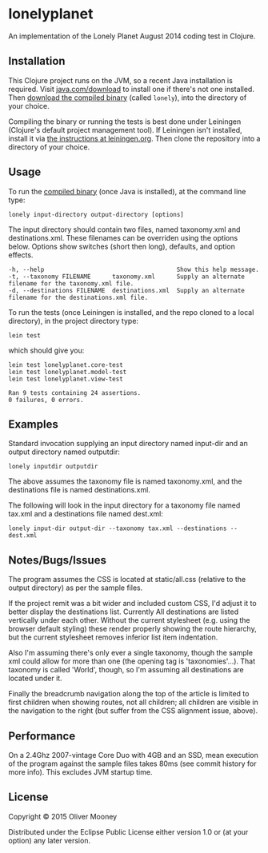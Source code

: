 # lonelyplanet

An implementation of the Lonely Planet August 2014 coding test in Clojure.

## Installation

This Clojure project runs on the JVM, so a recent Java installation is required. Visit [java.com/download](https://java.com/en/download/) 
to install one if there's not one installed. Then [download the compiled binary](https://github.com/OliverM/lonelyplanet/releases/download/1.0/lonely) 
(called `lonely`), into the directory of your choice.

Compiling the binary or running the tests is best done under Leiningen (Clojure's default project management tool). 
If Leiningen isn't installed, install it via [the instructions at leiningen.org](http://leiningen.org/). Then clone the
repository into a directory of your choice. 

## Usage

To run the [compiled binary](https://github.com/OliverM/lonelyplanet/releases/download/1.0/lonely) (once Java is installed), 
at the command line type: 

    lonely input-directory output-directory [options]

The input directory should contain two files, named taxonomy.xml and destinations.xml.
These filenames can be overriden using the options below.
Options show switches (short then long), defaults, and option effects.

    -h, --help                                     Show this help message.
    -t, --taxonomy FILENAME      taxonomy.xml      Supply an alternate filename for the taxonomy.xml file.
    -d, --destinations FILENAME  destinations.xml  Supply an alternate filename for the destinations.xml file.

To run the tests (once Leiningen is installed, and the repo cloned to a local directory), in the project directory type:

    lein test

which should give you:

    lein test lonelyplanet.core-test
    lein test lonelyplanet.model-test
    lein test lonelyplanet.view-test

    Ran 9 tests containing 24 assertions.
    0 failures, 0 errors.

## Examples

Standard invocation supplying an input directory named input-dir and an output directory named outputdir:

    lonely inputdir outputdir

The above assumes the taxonomy file is named taxonomy.xml, and the destinations file is named destinations.xml.

The following will look in the input directory for a taxonomy file named tax.xml and a destinations file named dest.xml:

    lonely input-dir output-dir --taxonomy tax.xml --destinations --dest.xml

## Notes/Bugs/Issues

The program assumes the CSS is located at static/all.css (relative to the output directory) as per the sample files.

If the project remit was a bit wider and included custom CSS, I'd adjust it to better display the destinations list. 
Currently All destinations are listed vertically under each other. Without the current stylesheet (e.g. using the 
browser default styling) these render properly showing the route hierarchy, but the current stylesheet removes inferior 
list item indentation.

Also I'm assuming there's only ever a single taxonomy, though the sample xml could allow for more than one (the opening 
tag is 'taxonomies'...). That taxonomy is called 'World', though, so I'm assuming all destinations are located under it.

Finally the breadcrumb navigation along the top of the article is limited to first children when showing routes, not 
all children; all children are visible in the navigation to the right (but suffer from the CSS alignment issue, above).

## Performance
On a 2.4Ghz 2007-vintage Core Duo with 4GB and an SSD, mean execution of the program against the sample files takes 80ms 
(see commit history for more info). This excludes JVM startup time.

## License

Copyright © 2015 Oliver Mooney

Distributed under the Eclipse Public License either version 1.0 or (at your option) any later version.

